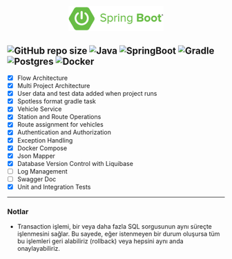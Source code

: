 <p align="center">
    <img src="assets/springboot.png" alt="spring boot" width="220">  
</p>

![GitHub repo size](https://img.shields.io/github/repo-size/hikmetkutuk/public-transport?color=inactive&logo=github&style=for-the-badge)
![Java](https://img.shields.io/static/v1?&logo=openjdk&label=java&message=17&color=f29111&style=for-the-badge)
![SpringBoot](https://img.shields.io/static/v1?&logo=springboot&label=spring%20boot&message=3.2.4&color=6db33f&style=for-the-badge)
![Gradle](https://img.shields.io/static/v1?&logo=gradle&label=gradle&message=8.8&color=32abc2&style=for-the-badge)
![Postgres](https://img.shields.io/static/v1?&logo=postgresql&label=postgre%20sql&message=15.5&color=336791&style=for-the-badge)
![Docker](https://img.shields.io/static/v1?&logo=docker&label=docker&message=25.0.2&color=086dd7&style=for-the-badge)
---

- [x] Flow Architecture
- [x] Multi Project Architecture
- [x] User data and test data added when project runs
- [x] Spotless format gradle task
- [x] Vehicle Service
- [x] Station and Route Operations
- [x] Route assignment for vehicles
- [x] Authentication and Authorization
- [x] Exception Handling
- [x] Docker Compose
- [x] Json Mapper
- [x] Database Version Control with Liquibase
- [ ] Log Management
- [ ] Swagger Doc
- [x] Unit and Integration Tests

---

### Notlar

- Transaction işlemi, bir veya daha fazla SQL sorgusunun aynı süreçte işlenmesini sağlar. 
Bu sayede, eğer istenmeyen bir durum oluşursa tüm bu işlemleri geri alabiliriz (rollback) veya hepsini aynı anda onaylayabiliriz.
